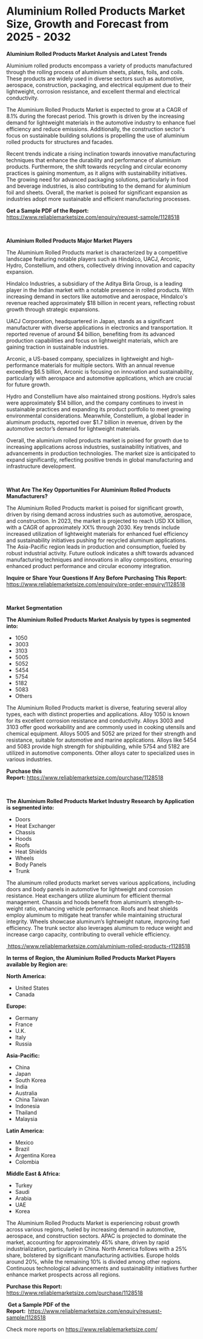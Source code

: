 <p><h1>Aluminium Rolled Products Market Size, Growth and Forecast from 2025 - 2032</h1></p><p><strong>Aluminium Rolled Products Market Analysis and Latest Trends</strong></p>
<p><p>Aluminium rolled products encompass a variety of products manufactured through the rolling process of aluminium sheets, plates, foils, and coils. These products are widely used in diverse sectors such as automotive, aerospace, construction, packaging, and electrical equipment due to their lightweight, corrosion resistance, and excellent thermal and electrical conductivity.</p><p>The Aluminium Rolled Products Market is expected to grow at a CAGR of 8.1% during the forecast period. This growth is driven by the increasing demand for lightweight materials in the automotive industry to enhance fuel efficiency and reduce emissions. Additionally, the construction sector's focus on sustainable building solutions is propelling the use of aluminium rolled products for structures and facades.</p><p>Recent trends indicate a rising inclination towards innovative manufacturing techniques that enhance the durability and performance of aluminium products. Furthermore, the shift towards recycling and circular economy practices is gaining momentum, as it aligns with sustainability initiatives. The growing need for advanced packaging solutions, particularly in food and beverage industries, is also contributing to the demand for aluminium foil and sheets. Overall, the market is poised for significant expansion as industries adopt more sustainable and efficient manufacturing processes.</p></p>
<p><strong>Get a Sample PDF of the Report:&nbsp;</strong> <a href="https://www.reliablemarketsize.com/enquiry/request-sample/1128518?utm_campaign=3365&utm_medium=2&utm_source=Github&utm_content=ia&utm_term=31032025&utm_id=aluminium-rolled-products">https://www.reliablemarketsize.com/enquiry/request-sample/1128518</a></p>
<p>&nbsp;</p>
<p><strong>Aluminium Rolled Products Major Market Players</strong></p>
<p><p>The Aluminium Rolled Products market is characterized by a competitive landscape featuring notable players such as Hindalco, UACJ, Arconic, Hydro, Constellium, and others, collectively driving innovation and capacity expansion. </p><p>Hindalco Industries, a subsidiary of the Aditya Birla Group, is a leading player in the Indian market with a notable presence in rolled products. With increasing demand in sectors like automotive and aerospace, Hindalco's revenue reached approximately $18 billion in recent years, reflecting robust growth through strategic expansions.</p><p>UACJ Corporation, headquartered in Japan, stands as a significant manufacturer with diverse applications in electronics and transportation. It reported revenue of around $4 billion, benefiting from its advanced production capabilities and focus on lightweight materials, which are gaining traction in sustainable industries.</p><p>Arconic, a US-based company, specializes in lightweight and high-performance materials for multiple sectors. With an annual revenue exceeding $6.5 billion, Arconic is focusing on innovation and sustainability, particularly with aerospace and automotive applications, which are crucial for future growth.</p><p>Hydro and Constellium have also maintained strong positions. Hydro’s sales were approximately $14 billion, and the company continues to invest in sustainable practices and expanding its product portfolio to meet growing environmental considerations. Meanwhile, Constellium, a global leader in aluminum products, reported over $1.7 billion in revenue, driven by the automotive sector’s demand for lightweight materials.</p><p>Overall, the aluminium rolled products market is poised for growth due to increasing applications across industries, sustainability initiatives, and advancements in production technologies. The market size is anticipated to expand significantly, reflecting positive trends in global manufacturing and infrastructure development.</p></p>
<p>&nbsp;</p>
<p><strong>What Are The Key Opportunities For Aluminium Rolled Products Manufacturers?</strong></p>
<p><p>The Aluminium Rolled Products market is poised for significant growth, driven by rising demand across industries such as automotive, aerospace, and construction. In 2023, the market is projected to reach USD XX billion, with a CAGR of approximately XX% through 2030. Key trends include increased utilization of lightweight materials for enhanced fuel efficiency and sustainability initiatives pushing for recycled aluminum applications. The Asia-Pacific region leads in production and consumption, fueled by robust industrial activity. Future outlook indicates a shift towards advanced manufacturing techniques and innovations in alloy compositions, ensuring enhanced product performance and circular economy integration.</p></p>
<p><strong>Inquire or Share Your Questions If Any Before Purchasing This Report:</strong> <a href="https://www.reliablemarketsize.com/enquiry/pre-order-enquiry/1128518?utm_campaign=3365&utm_medium=2&utm_source=Github&utm_content=ia&utm_term=31032025&utm_id=aluminium-rolled-products">https://www.reliablemarketsize.com/enquiry/pre-order-enquiry/1128518</a></p>
<p>&nbsp;</p>
<p><strong>Market Segmentation</strong></p>
<p><strong>The Aluminium Rolled Products Market Analysis by types is segmented into:</strong></p>
<p><ul><li>1050</li><li>3003</li><li>3103</li><li>5005</li><li>5052</li><li>5454</li><li>5754</li><li>5182</li><li>5083</li><li>Others</li></ul></p>
<p><p>The Aluminium Rolled Products market is diverse, featuring several alloy types, each with distinct properties and applications. Alloy 1050 is known for its excellent corrosion resistance and conductivity. Alloys 3003 and 3103 offer good workability and are commonly used in cooking utensils and chemical equipment. Alloys 5005 and 5052 are prized for their strength and resistance, suitable for automotive and marine applications. Alloys like 5454 and 5083 provide high strength for shipbuilding, while 5754 and 5182 are utilized in automotive components. Other alloys cater to specialized uses in various industries.</p></p>
<p><strong>Purchase this Report:&nbsp;</strong><a href="https://www.reliablemarketsize.com/purchase/1128518?utm_campaign=3365&utm_medium=2&utm_source=Github&utm_content=ia&utm_term=31032025&utm_id=aluminium-rolled-products">https://www.reliablemarketsize.com/purchase/1128518</a></p>
<p>&nbsp;</p>
<p><strong>The Aluminium Rolled Products Market Industry Research by Application is segmented into:</strong></p>
<p><ul><li>Doors</li><li>Heat Exchanger</li><li>Chassis</li><li>Hoods</li><li>Roofs</li><li>Heat Shields</li><li>Wheels</li><li>Body Panels</li><li>Trunk</li></ul></p>
<p><p>The aluminum rolled products market serves various applications, including doors and body panels in automotive for lightweight and corrosion resistance. Heat exchangers utilize aluminum for efficient thermal management. Chassis and hoods benefit from aluminum’s strength-to-weight ratio, enhancing vehicle performance. Roofs and heat shields employ aluminum to mitigate heat transfer while maintaining structural integrity. Wheels showcase aluminum’s lightweight nature, improving fuel efficiency. The trunk sector also leverages aluminum to reduce weight and increase cargo capacity, contributing to overall vehicle efficiency.</p></p>
<p><a href="https://www.reliablemarketsize.com/aluminium-rolled-products-r1128518?utm_campaign=3365&utm_medium=2&utm_source=Github&utm_content=ia&utm_term=31032025&utm_id=aluminium-rolled-products">&nbsp;https://www.reliablemarketsize.com/aluminium-rolled-products-r1128518</a></p>
<p><strong>In terms of Region, the Aluminium Rolled Products Market Players available by Region are:</strong></p>
<p>
    <p> <strong> North America: </strong>
        <ul>
            <li>United States</li>
            <li>Canada</li>
        </ul>
        </p> 
    <p> <strong> Europe: </strong>
        <ul>
            <li>Germany</li>
            <li>France</li>
            <li>U.K.</li>
            <li>Italy</li>
            <li>Russia</li>
        </ul>
        </p> 
    <p> <strong> Asia-Pacific: </strong>
        <ul>
            <li>China</li>
            <li>Japan</li>
            <li>South Korea</li>
            <li>India</li>
            <li>Australia</li>
            <li>China Taiwan</li>
            <li>Indonesia</li>
            <li>Thailand</li>
            <li>Malaysia</li>
        </ul>
        </p> 
    <p> <strong> Latin America: </strong>
        <ul>
            <li>Mexico</li>
            <li>Brazil</li>
            <li>Argentina Korea</li>
            <li>Colombia</li>
        </ul>
        </p> 
    <p> <strong> Middle East & Africa: </strong>
        <ul>
            <li>Turkey</li>
            <li>Saudi</li>
            <li>Arabia</li>
            <li>UAE</li>
            <li>Korea</li>
        </ul>
    </p>
    </p>
<p><p>The Aluminium Rolled Products Market is experiencing robust growth across various regions, fueled by increasing demand in automotive, aerospace, and construction sectors. APAC is projected to dominate the market, accounting for approximately 45% share, driven by rapid industrialization, particularly in China. North America follows with a 25% share, bolstered by significant manufacturing activities. Europe holds around 20%, while the remaining 10% is divided among other regions. Continuous technological advancements and sustainability initiatives further enhance market prospects across all regions.</p></p>
<p><strong>Purchase this Report: </strong><a href="https://www.reliablemarketsize.com/purchase/1128518?utm_campaign=3365&utm_medium=2&utm_source=Github&utm_content=ia&utm_term=31032025&utm_id=aluminium-rolled-products">https://www.reliablemarketsize.com/purchase/1128518</a></p>
<p>&nbsp;<strong>Get a Sample PDF of the Report:&nbsp;&nbsp;</strong><a href="https://www.reliablemarketsize.com/enquiry/request-sample/1128518?utm_campaign=3365&utm_medium=2&utm_source=Github&utm_content=ia&utm_term=31032025&utm_id=aluminium-rolled-products">https://www.reliablemarketsize.com/enquiry/request-sample/1128518</a></p>
<p><strong></strong></p>
<p>Check more reports on <a href="https://www.reliablemarketsize.com/?utm_campaign=3365&utm_medium=2&utm_source=Github&utm_content=ia&utm_term=31032025&utm_id=aluminium-rolled-products">https://www.reliablemarketsize.com/</a></p>